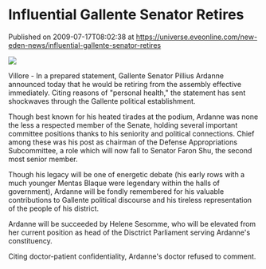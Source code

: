 # Influential Gallente Senator Retires
Published on 2009-07-17T08:02:38 at https://universe.eveonline.com/new-eden-news/influential-gallente-senator-retires

![](http://www.eve-mercury.net/images/mercurybanner.png)  
  
Villore - In a prepared statement, Gallente Senator Pillius Ardanne announced today that he would be retiring from the assembly effective immediately. Citing reasons of "personal health," the statement has sent shockwaves through the Gallente political establishment.

Though best known for his heated tirades at the podium, Ardanne was none the less a respected member of the Senate, holding several important committee positions thanks to his seniority and political connections. Chief among these was his post as chairman of the Defense Appropriations Subcommittee, a role which will now fall to Senator Faron Shu, the second most senior member.

Though his legacy will be one of energetic debate (his early rows with a much younger Mentas Blaque were legendary within the halls of government), Ardanne will be fondly remembered for his valuable contributions to Gallente political discourse and his tireless representation of the people of his district.

Ardanne will be succeeded by Helene Sesomme, who will be elevated from her current position as head of the Disctrict Parliament serving Ardanne's constituency.

Citing doctor-patient confidentiality, Ardanne's doctor refused to comment.
